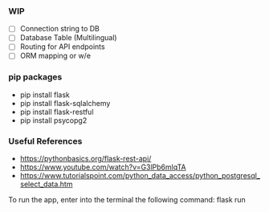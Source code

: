 ### WIP
- [ ] Connection string to DB
- [ ] Database Table (Multilingual)
- [ ] Routing for API endpoints
- [ ] ORM mapping or w/e

### pip packages
- pip install flask
- pip install flask-sqlalchemy
- pip install flask-restful
- pip install psycopg2

### Useful References
- https://pythonbasics.org/flask-rest-api/
- https://www.youtube.com/watch?v=G3lPb6mlqTA
- https://www.tutorialspoint.com/python_data_access/python_postgresql_select_data.htm

To run the app, enter into the terminal the following command: 
flask run
